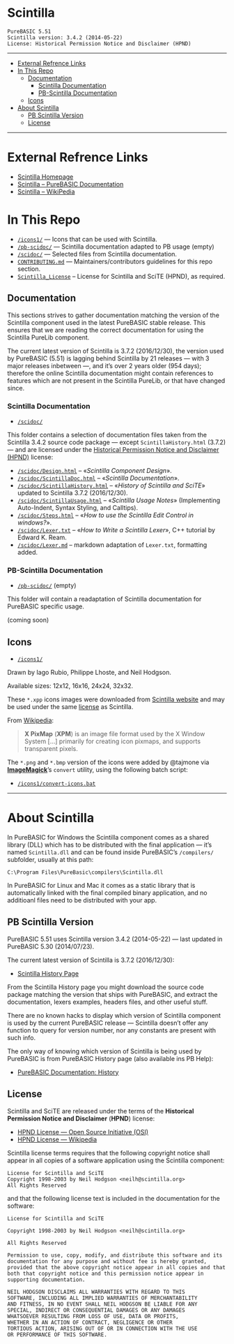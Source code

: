 Scintilla
=========

    PureBASIC 5.51
    Scintilla version: 3.4.2 (2014-05-22)
    License: Historical Permission Notice and Disclaimer (HPND)

------------------------------------------------------------------------

<!-- #toc -->
-   [External Refrence Links](#external-refrence-links)
-   [In This Repo](#in-this-repo)
    -   [Documentation](#documentation)
        -   [Scintilla Documentation](#scintilla-documentation)
        -   [PB-Scintilla Documentation](#pb-scintilla-documentation)
    -   [Icons](#icons)
-   [About Scintilla](#about-scintilla)
    -   [PB Scintilla Version](#pb-scintilla-version)
    -   [License](#license)

<!-- /toc -->

------------------------------------------------------------------------

External Refrence Links
=======================

-   [Scintilla Homepage](http://www.scintilla.org/)
-   [Scintilla – PureBASIC Documentation](http://www.purebasic.com/documentation/scintilla/index.html)
-   [Scintilla – WikiPedia](https://en.wikipedia.org/wiki/Scintilla_(software))

In This Repo
============

-   [`/icons1/`](./icons1/) — Icons that can be used with Scintilla.
-   [`/pb-scidoc/`](./pb-scidoc/) — Scintilla documentation adapted to PB usage (empty)
-   [`/scidoc/`](./scidoc/) — Selected files from Scintilla documentation.
-   [`CONTRIBUTING.md`](./CONTRIBUTING.md) — Maintainers/contributors guidelines for this repo section.
-   [`Scintilla_License`](./Scintilla_License) – License for Scintilla and SciTE (HPND), as required.

Documentation
-------------

This sections strives to gather documentation matching the version of the Scintilla component used in the latest PureBASIC stable release. This ensures that we are reading the correct documentation for using the Scintilla PureLib component.

The current latest version of Scintilla is 3.7.2 (2016/12/30), the version used by PureBASIC (5.51) is lagging behind Scintilla by 21 releases — with 3 major releases inbetween —, and it’s over 2 years older (954 days); therefore the online Scintilla documentation might contain references to features which are not present in the Scintilla PureLib, or that have changed since.

### Scintilla Documentation

-   [`/scidoc/`](./scidoc/)

This folder contains a selection of documentation files taken from the Scintilla 3.4.2 source code package — except `ScintillaHistory.html` (3.7.2) — and are licensed under the [Historical Permission Notice and Disclaimer (HPND)](https://en.wikipedia.org/wiki/Historical_Permission_Notice_and_Disclaimer) license:

-   [`/scidoc/Design.html`](./scidoc/Design.html) – «*Scintilla Component Design*».
-   [`/scidoc/ScintillaDoc.html`](./scidoc/ScintillaDoc.html) – «*Scintilla Documentation*».
-   [`/scidoc/ScintillaHistory.html`](./scidoc/ScintillaHistory.html) – «*History of Scintilla and SciTE*» updated to Scintilla 3.7.2 (2016/12/30).
-   [`/scidoc/ScintillaUsage.html`](./scidoc/ScintillaUsage.html) – «*Scintilla Usage Notes*» (Implementing Auto-Indent, Syntax Styling, and Calltips).
-   [`/scidoc/Steps.html`](./scidoc/Steps.html) – «*How to use the Scintilla Edit Control in windows?*».
-   [`/scidoc/Lexer.txt`](./scidoc/Lexer.txt) – «*How to Write a Scintilla Lexer*», C++ tutorial by Edward K. Ream.
-   [`/scidoc/Lexer.md`](./scidoc/Lexer.md) – markdown adaptation of `Lexer.txt`, formatting added.

### PB-Scintilla Documentation

-   [`/pb-scidoc/`](pb-scidoc/) (empty)

This folder will contain a readaptation of Scintilla documentation for PureBASIC specific usage.

(coming soon)

Icons
-----

-   [`/icons1/`](./icons1/)

Drawn by Iago Rubio, Philippe Lhoste, and Neil Hodgson.

Available sizes: 12x12, 16x16, 24x24, 32x32.

These `*.xpp` icons images were downloaded from [Scintilla website](http://www.scintilla.org/Icons.html) and may be used under the same [license](Scintilla_License) as Scintilla.

From [Wikipedia](https://en.wikipedia.org/wiki/X_PixMap):

> **X PixMap** (**XPM**) is an image file format used by the X Window System \[…\] primarily for creating icon pixmaps, and supports transparent pixels.

The `*.png` and `*.bmp` version of the icons were added by @tajmone via [**ImageMagick**](https://www.imagemagick.org)’s `convert` utility, using the following batch script:

-   [`/icons1/convert-icons.bat`](./icons1/convert-icons.bat)

------------------------------------------------------------------------

About Scintilla
===============

In PureBASIC for Windows the Scintilla component comes as a shared library (DLL) which has to be distributed with the final application — it’s named `Scintilla.dll` and can be found inside PureBASIC’s `/compilers/` subfolder, usually at this path:

``` nohighlight
C:\Program Files\PureBasic\compilers\Scintilla.dll
```

In PureBASIC for Linux and Mac it comes as a static library that is automatically linked with the final compiled binary application, and no additioanl files need to be distributed with your app.

PB Scintilla Version
--------------------

PureBASIC 5.51 uses Scintilla version 3.4.2 (2014-05-22) — last updated in PureBASIC 5.30 (2014/07/23).

The current latest version of Scintilla is 3.7.2 (2016/12/30):

-   [Scintilla History Page](http://www.scintilla.org/ScintillaHistory.html)

From the Scintilla History page you might download the source code package matching the version that ships with PureBASIC, and extract the documentation, lexers examples, headers files, and other useful stuff.

There are no known hacks to display which version of Scintilla component is used by the current PureBASIC release — Scintilla doesn’t offer any function to query for version number, nor any constants are present with such info.

The only way of knowing which version of Scintilla is being used by PureBASIC is from PureBASIC History page (also available ins PB Help):

-   [PureBASIC Documentation: History](http://www.purebasic.com/documentation/mainguide/history.html)

License
-------

Scintilla and SciTE are released under the terms of the **Historical Permission Notice and Disclaimer** (**HPND**) license:

-   [HPND License — Open Source Initiative (OSI)](https://opensource.org/licenses/HPND)
-   [HPND License — Wikipedia](https://en.wikipedia.org/wiki/Historical_Permission_Notice_and_Disclaimer)

Scintilla license terms requires that the following copyright notice shall appear in all copies of a software application using the Scintilla component:

    License for Scintilla and SciTE
    Copyright 1998-2003 by Neil Hodgson <neilh@scintilla.org>
    All Rights Reserved 

and that the following license text is included in the documentation for the software:

    License for Scintilla and SciTE

    Copyright 1998-2003 by Neil Hodgson <neilh@scintilla.org>

    All Rights Reserved 

    Permission to use, copy, modify, and distribute this software and its 
    documentation for any purpose and without fee is hereby granted, 
    provided that the above copyright notice appear in all copies and that 
    both that copyright notice and this permission notice appear in 
    supporting documentation. 

    NEIL HODGSON DISCLAIMS ALL WARRANTIES WITH REGARD TO THIS 
    SOFTWARE, INCLUDING ALL IMPLIED WARRANTIES OF MERCHANTABILITY 
    AND FITNESS, IN NO EVENT SHALL NEIL HODGSON BE LIABLE FOR ANY 
    SPECIAL, INDIRECT OR CONSEQUENTIAL DAMAGES OR ANY DAMAGES 
    WHATSOEVER RESULTING FROM LOSS OF USE, DATA OR PROFITS, 
    WHETHER IN AN ACTION OF CONTRACT, NEGLIGENCE OR OTHER 
    TORTIOUS ACTION, ARISING OUT OF OR IN CONNECTION WITH THE USE 
    OR PERFORMANCE OF THIS SOFTWARE.

